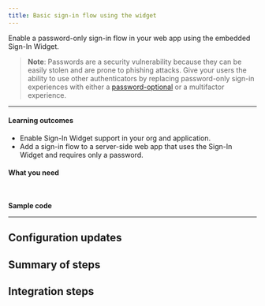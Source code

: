 ```yaml
---
title: Basic sign-in flow using the widget
---
```


<ApiLifecycle access="ie" />

Enable a password-only sign-in flow in your web app using the embedded Sign-In Widget.

> **Note**: Passwords are a security vulnerability because they can be easily stolen and are prone to phishing attacks. Give your users the ability to use other authenticators by replacing password-only sign-in experiences with either a [password-optional](/docs/guides/pwd-optional-overview) or a multifactor experience.
<StackSnippet snippet="pwdoptionalusecase" />

---

#### Learning outcomes

* Enable Sign-In Widget support in your org and application.
* Add a sign-in flow to a server-side web app that uses the Sign-In Widget and requires only a password.

#### What you need

<StackSnippet snippet="whatyouneed" />
<br />

**Sample code**

<StackSnippet snippet="samplecode" />

---

## Configuration updates

<StackSnippet snippet="configureyourapp" />

## Summary of steps

<StackSnippet snippet="summaryofsteps" />

## Integration steps

<StackSnippet snippet="integrationsteps" />
